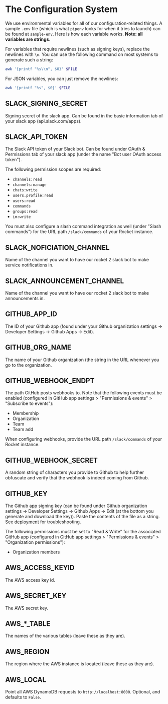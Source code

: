 # The Configuration System

We use environmental variables for all of our configuration-related things. A
sample `.env` file (which is what `pipenv` looks for when it tries to launch)
can be found at `sample-env`. Here is how each variable works. **Note: all
variables are strings**.

For variables that require newlines (such as signing keys), replace the
newlines with `\n`. You can use the following command on most systems to
generate such a string:

```bash
awk '{printf "%s\\n", $0}' $FILE
```

For JSON variables, you can just remove the newlines:

```bash
awk '{printf "%s", $0}' $FILE
```

## SLACK\_SIGNING\_SECRET

Signing secret of the slack app. Can be found in the basic information tab of
your slack app (api.slack.com/apps).

## SLACK\_API\_TOKEN

The Slack API token of your Slack bot. Can be found under OAuth & Permissions
tab of your slack app (under the name "Bot user OAuth access token").

The following permission scopes are required:

- `channels:read`
- `channels:manage`
- `chats:write`
- `users.profile:read`
- `users:read`
- `commands`
- `groups:read`
- `im:write`

You must also configure a slash command integration as well (under "Slash
commands") for the URL path `/slack/commands` of your Rocket instance.

## SLACK\_NOFICIATION\_CHANNEL

Name of the channel you want to have our rocket 2 slack bot to make
service notifications in.

## SLACK\_ANNOUNCEMENT\_CHANNEL

Name of the channel you want to have our rocket 2 slack bot to make
announcements in.

## GITHUB\_APP\_ID

The ID of your Github app (found under your Github organization settings ->
Developer Settings -> Github Apps -> Edit).

## GITHUB\_ORG\_NAME

The name of your Github organization (the string in the URL whenever you go to
the organization.

## GITHUB\_WEBHOOK\_ENDPT

The path GitHub posts webhooks to. Note that the following events must be
enabled (configured in GitHub app settings > "Permissions & events" >
"Subscribe to events"):

- Membership
- Organization
- Team
- Team add

When configuring webhooks, provide the URL path `/slack/commands` of your
Rocket instance.

## GITHUB\_WEBHOOK\_SECRET

A random string of characters you provide to Github to help further obfuscate
and verify that the webhook is indeed coming from Github.

## GITHUB\_KEY

The Github app signing key (can be found under Github organization settings ->
Developer Settings -> Github Apps -> Edit (at the bottom you generate and
download the key)). Paste the contents of the file as a string. See
[deployment](Deployment.html#github-key) for troubleshooting.

The following permissions must be set to "Read & Write" for the associated
GitHub app (configured in GitHub app settings > "Permissions & events" >
"Organization permissions"):

- Organization members

## AWS\_ACCESS\_KEYID

The AWS access key id.

## AWS\_SECRET\_KEY

The AWS secret key.

## AWS\_\*\_TABLE

The names of the various tables (leave these as they are).

## AWS\_REGION

The region where the AWS instance is located (leave these as they are).

## AWS\_LOCAL

Point all AWS DynamoDB requests to `http://localhost:8000`. Optional, and
defaults to `False`.
